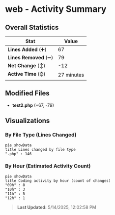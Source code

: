 # web - Activity Summary 

## Overall Statistics

| Stat                   | Value                                                             |
| ---------------------- | ----------------------------------------------------------------- |
| **Lines Added** (➕)   | 67                                          |
| **Lines Removed** (➖) | 79                                        |
| **Net Change** (↕)    | -12                |
| **Active Time** (⌚)   | 27 minutes |


## Modified Files
- **test2.php** (+67, -79)

## Visualizations

### By File Type (Lines Changed)

```mermaid
pie showData
title Lines changed by file type
".php" : 146
```

### By Hour (Estimated Activity Count)

```mermaid
pie showData
title Coding activity by hour (count of changes)
"09h" : 8
"10h" : 3
"11h" : 5
"12h" : 1
```


> **Last Updated:** 5/14/2025, 12:02:58 PM